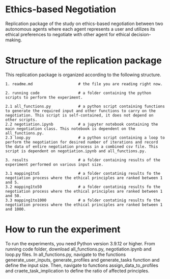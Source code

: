 # Ethics-based Negotiation
Replication package of the study on ethics-based negotiation between two autonomous agents where each agent represents a user and utilizes its ethical preferences to negotiate with other agent for ethical decision-making.

# Structure of the replication package
This replication package is organized according to the following structure.
```
1. readme.md                    # the file you are reading right now.

2. running code                 # a folder containing the python scripts to perform the experiment.

2.1 all_functions.py            # a python script containing functions to generate the required input and other functions to carry on the negotiation. This script is self-contained, it does not depend on other scripts.
2.2 negotiation.ipynb           # a jupyter notebook containing the main negotiation class. This notebook is dependent on the all_functions.py.
2.3 loop.py                     # a python script containing a loop to perform the negotiation for desired number of iterations and record the data of entire negotiation process in a combined csv file. This script is dependent on negotiation.ipynb and all_functions.py.

3. results                      # a folder containing results of the experiment performed on various input size.

3.1 mapping1to5                 # a folder contatinig results fo the negotiation process where the ethical principles are ranked between 1 and 5.
3.2 mapping1to50                # a folder contatinig results fo the negotiation process where the ethical principles are ranked between 1 and 50.
3.3 mapping1to1000              # a folder contatinig results fo the negotiation process where the ethical principles are ranked between 1 and 1000.
```

# How to run the experiment
To run the experiments, you need Python version 3.9.12 or higher. From running code folder, download all_functions.py, negotiation.ipynb and loop.py files. In all_functions.py, navigate to the functions generate_user_inputs, generate_profiles and generate_tasks function and define the input size. Then, navigate to functions assign_data_to_profiles and craete_task_implication to define the ratio of affected principles.
